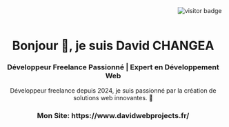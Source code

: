 <div align="right">
  <img src="https://visitor-badge.laobi.icu/badge?page_id=DavidDevPro.DavidDevPro" alt="visitor badge" />
</div>

<br/>

<h1 align="center">Bonjour 👋, je suis David CHANGEA</h1>
<h3 align="center">Développeur Freelance Passionné | Expert en Développement Web</h3>
<p align="center">Développeur freelance depuis 2024, je suis passionné par la création de solutions web innovantes. 🚀</p>

<h3 align="center">Mon Site: <a>https://www.davidwebprojects.fr/</a></h3>


